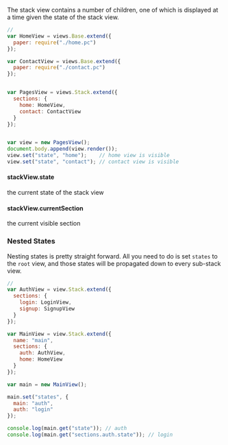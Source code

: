 The stack view contains a number of children, one of which is displayed at a time given the
state of the stack view.

```javascript
//
var HomeView = views.Base.extend({
  paper: require("./home.pc")
});

var ContactView = views.Base.extend({
  paper: require("./contact.pc")
});


var PagesView = views.Stack.extend({
  sections: {
    home: HomeView,
    contact: ContactView
  }
});


var view = new PagesView();
document.body.append(view.render());
view.set("state", "home");    // home view is visible
view.set("state", "contact"); // contact view is visible
```

#### stackView.state

the current state of the stack view

#### stackView.currentSection

the current visible section

### Nested States

Nesting states is pretty straight forward. All you need to do is set `states` to the
`root` view, and those states will be propagated down to every sub-stack view.


```javascript
//
var AuthView = view.Stack.extend({
  sections: {
    login: LoginView,
    signup: SignupView
  }
});

var MainView = view.Stack.extend({
  name: "main",
  sections: {
    auth: AuthView,
    home: HomeView
  }
});

var main = new MainView();

main.set("states", {
  main: "auth",
  auth: "login"
});

console.log(main.get("state")); // auth
console.log(main.get("sections.auth.state")); // login
```
